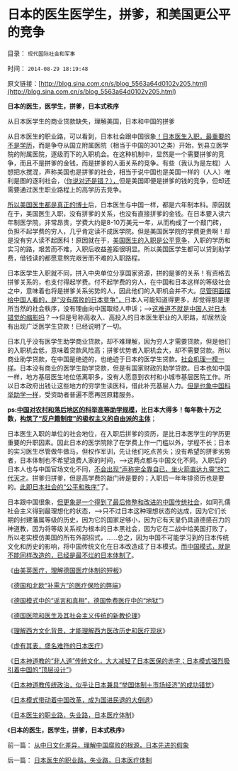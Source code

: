 # 日本的医生医学生，拼爹，和美国更公平的竞争

目录： `现代国际社会和军事` 

时间： `2014-08-29 18:19:48` 

原文链接：[http://blog.sina.com.cn/s/blog_5563a64d0102v205.html](http://blog.sina.com.cn/s/blog_5563a64d0102v205.html)

**日本的医生，医学生，拼爹，日本式秩序**

从日本医学生的商业贷款缺失，理解美国，日本和中国的拼爹

从日本医生的职业路，可以看到，日本社会跟中国很象[！日本医生入职，最重要的不是学历](../../../2014/8/28/日本医生的职业路，失业路，日本医疗体制.md)，而是争夺从国立附属医院（相当于中国的301之类）开始，到县立医学院的附属医院，逐级而下的入职机会。在这种机制中，显然是一个需要拼爹的竞争，而且不是拼爹的金钱，而是拼爹的人面关系的竞争。有些（我认为是左棍）人想把水搅混，声称美国也是拼爹的社会，相当于说中国也是美国一样的（人人）唯利是图的逐利社会，（[你说对还是错？），](http://darthvad.blog.163.com/blog/static/5339947020111037444515/)但是美国即便是拼爹的钱的竞争，但却还需要通过医生职业路程上的高学历去竞争。

[所以美国医生都是真正的博士](../../../2014/8/4/美国医生的职业路中，中美医生收入.md)后，日本医生与中国一样，都是六年制本科。原因就在于，美国医生入职，没有拼爹的关系，也没有直接拼爹的金钱。在日本要入读六年制医学院，非常昂贵，学费大约是8-10万美元一年，从而构成了一个敲门砖，负担不起学费的穷人，几乎肯定读不成医学院。但是美国医学院的学费更贵啊！却是没有穷人读不起医科！原因就在于，[美国医生的入职是公平竞争](../../../2014/7/22/美国医生执业资格，非官方授予，美国医生收入水平.md)，入职的学历和实习的路，艰苦而不难，入职后收益差距很明显。所以美国医学生都可以贷到助学费，借钱读的都愿意熬完艰苦而不难的入职路程。

日本医学生入职就不同，拼入中央单位分享国家资源，拼的是爹的关系！有资格去拼爹关系的，也支付得起学费。付不起学费的穷人，在中国和日本这样的等级社会之中，意味着也将是拼爹关系劣势的人，因此他们的入职机会并不大。[尽管明面摆给中国人看的，是“没有腐败的日本竞争”，](../../../2014/8/26/日本特殊的传统文化塑造的日本模式.md)日本人可能知道得更多，却觉得那是理所当然的社会秩序，没有理由向中国取经人申诉；——>[这难道不就是中国人对日本错觉的缩影吗](../../../2011/1/6/日本传统文化拖了日本经济的后腿.md)？——>但是号称高收入、高投入的日本医生职业的入职路，却居然没有出现广泛医学生贷款！已经说明了一切。

日本几乎没有医学生助学商业贷款，却不难理解，因为穷人才需要贷款，但是他们的入职机会低，意味着贷款风险高；拼爹优势者入职机会大，却不需要贷款。所以商业助学贷款，在中国是绝迹的，也绝迹于日本的医学生贷款。[社会机理一模一样](../../../2011/6/20/F.H.奈特的不确定性利率理论；最简化的利率，利率是资本的不确定性成本.md)。日本没有商业的医学生助学贷款，但是有国家财政的助学贷款。日本也如中国一样，地方基层医生地位低离职多，没有人愿意到农村和小城市基层医院工作。所以日本政府出钱让这些地方的穷学生读医科，借此补充基层人力。[但是也象中国科举助学一样](../../../2009/8/31/城乡移民精英只是代表了自已的利益.md)，受资助者普遍不愿再回原籍服务。

**ps:[中国对农村和落后地区的科举高等助学规模](../../../2009/8/31/专治统制的泄压阀中的农村精英.md)，比日本大得多！每年数十万之数，[构筑了“反户籍制度”的极权主义的自由派的主体](../../../2014/8/12/极权主义的自由派，通往奴役之路的急行锋，阶级斗争的无间道.md)**；

日本医生入职的单位的社会地位，在入职后拼爹的资历，是比日本医学生的学历更重要的升职因素。因此日本的医学院除了在学费上作一门槛以外，学程不长；日本的实习医生尽管做牛做马，但权作军训，先让他们吃点苦头；没有希望的拼爹劣势者，日本体制也不希望浪费人家的时间，——>这两点都与中国文化不同。入职后的日本人也与中国官场文化不同，[不会出现“声称完全靠自已，坐火箭直达九霄”的二代天才](../../../2014/4/22/封建主义的改革路线，贵族从良的寻租掮客.md)。拼爹归拼爹，但是高学费的敲门砖是要的；入职后一年年排资历也是要的。[此即日本社会的“公平和秩序”](../../../2014/8/18/虚有其表，盛名难符的日本医疗；.md)了。

日本跟中国很象，[但更象是一个得到了最后修整和改进的中国传统社会](../../../2014/8/26/日本特殊的传统文化塑造的日本模式.md)，如同孔儒社会主义得到最理想化的状态，——>只不过日本这种理想状态的达成，因为它们长期的封建藩属等级的历史，因为它的国家足够小，因为它有天皇仍具道德感召力的神道教，因为将等级关系视为根本的日本黑社会，因为它在二战中给美国打败了，所以老实模仿美国的所有外部招式，……总之，因为中国不可能学习到的日本传统文化和历史的影响，将中国传统文化在日本改造成了日本模式。[而中国模式，就是不能同样改造的，已经是最不烂的日本体制了](../../../2014/8/27/日本模式带动着中国改革，成为国进民退的大倒退；.md)。

《[由美英医疗，理解德国医疗体制的短板](../../../2014/8/13/由美英医疗，理解德国医疗体制的短板.md)》

《[德国和北欧“补需方”的医疗保险的弊端](../../../2014/8/14/德国和北欧“补需方”的医疗保险的弊端.md)》

《[德国模式中的“谣言和真相”，德国免费医疗中的“地狱”](../../../2014/8/15/德国模式中的“谣言和真相”，德国免费医疗中的“地狱”；.md)》

《[德国医院和医生及其社会主义传统的新教伦理](../../../2014/8/16/德国医院和医生及其社会主义传统的新教伦理；.md)》

《[理解西方文化背景，才能理解西方医改历史和医疗现状](../../../2014/8/17/理解西方文化背景，才能理解西方医改历史和医疗现状；.md)》

《[虚有其表，盛名难符的日本医疗](../../../2014/8/18/虚有其表，盛名难符的日本医疗；.md)》

《[日本神道教的“非人道”传统文化，大大减轻了日本医保的赤字；日本模式强烈吸引着中国的“顶层设计”](../../../2014/8/25/为什么日本的北欧模式，赤字大大少于美国和欧洲？.md)》

《[日本神道教传统政治，似乎让日本兼具“举国体制＋市场经济”的成功错觉](../../../2014/8/26/日本特殊的传统文化塑造的日本模式.md)》

《[日本模式带动着中国改革，成为国进民退的大倒退](../../../2014/8/27/日本模式带动着中国改革，成为国进民退的大倒退；.md)》

《[日本医生的职业路，失业路，日本医疗体制](../../../2014/8/28/日本医生的职业路，失业路，日本医疗体制.md)》

《**日本的医生，医学生，拼爹，日本式秩序**》

前一篇： [从中日文化差异，理解中国腐败的根源，日本先进的假象](../../../2014/9/1/从中日文化差异，理解中国腐败的根源，日本先进的假象.md)

后一篇： [日本医生的职业路，失业路，日本医疗体制](../../../2014/8/28/日本医生的职业路，失业路，日本医疗体制.md)

